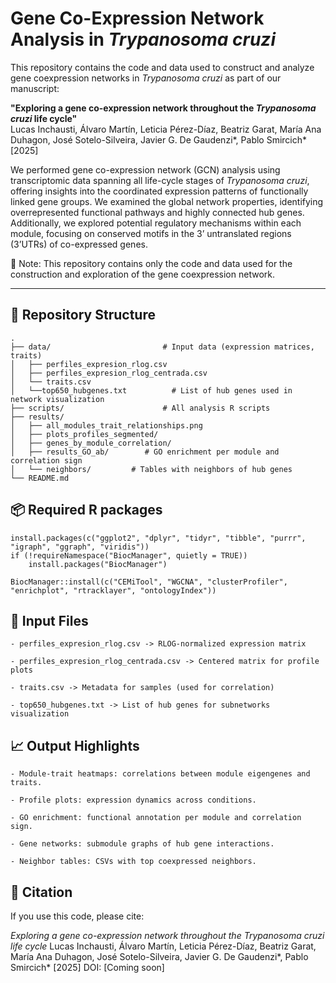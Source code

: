 # Gene Co-Expression Network Analysis in *Trypanosoma cruzi*

This repository contains the code and data used to construct and analyze gene coexpression networks in *Trypanosoma cruzi* as part of our manuscript:

**"Exploring a gene co-expression network throughout the *Trypanosoma cruzi* life cycle"**  
Lucas Inchausti, Álvaro Martín, Leticia Pérez-Díaz, Beatriz Garat, María Ana Duhagon, José Sotelo-Silveira, Javier G. De Gaudenzi*, Pablo Smircich*
[2025]

We performed gene co-expression network (GCN) analysis using transcriptomic data spanning all life-cycle stages of *Trypanosoma cruzi*, offering insights into the coordinated expression patterns of functionally linked gene groups. We examined the global network properties, identifying overrepresented functional pathways and highly connected hub genes. Additionally, we explored potential regulatory mechanisms within each module, focusing on conserved motifs in the 3’ untranslated regions (3’UTRs) of co-expressed genes.

🔹 Note: This repository contains only the code and data used for the construction and exploration of the gene coexpression network.


---

## 📁 Repository Structure

```text
.
├── data/                         # Input data (expression matrices, traits)
│   ├── perfiles_expresion_rlog.csv
│   ├── perfiles_expresion_rlog_centrada.csv
│   └── traits.csv
│   └──top650_hubgenes.txt          # List of hub genes used in network visualization
├── scripts/                      # All analysis R scripts
├── results/
│   ├── all_modules_trait_relationships.png
│   ├── plots_profiles_segmented/
│   ├── genes_by_module_correlation/
│   ├── results_GO_ab/        # GO enrichment per module and correlation sign
│   └── neighbors/         # Tables with neighbors of hub genes
└── README.md

```

## 📦 Required R packages

```text
install.packages(c("ggplot2", "dplyr", "tidyr", "tibble", "purrr", "igraph", "ggraph", "viridis"))
if (!requireNamespace("BiocManager", quietly = TRUE))
    install.packages("BiocManager")

BiocManager::install(c("CEMiTool", "WGCNA", "clusterProfiler", "enrichplot", "rtracklayer", "ontologyIndex"))
```


## 📂 Input Files
```text
- perfiles_expresion_rlog.csv -> RLOG-normalized expression matrix

- perfiles_expresion_rlog_centrada.csv -> Centered matrix for profile plots

- traits.csv -> Metadata for samples (used for correlation)

- top650_hubgenes.txt -> List of hub genes for subnetworks visualization
```

## 📈 Output Highlights
```text
- Module-trait heatmaps: correlations between module eigengenes and traits.

- Profile plots: expression dynamics across conditions.

- GO enrichment: functional annotation per module and correlation sign.

- Gene networks: submodule graphs of hub gene interactions.

- Neighbor tables: CSVs with top coexpressed neighbors.
```

## 📣 Citation

If you use this code, please cite:

*Exploring a gene co-expression network throughout the Trypanosoma cruzi life cycle* 
Lucas Inchausti, Álvaro Martín, Leticia Pérez-Díaz, Beatriz Garat, María Ana Duhagon, José Sotelo-Silveira, Javier G. De Gaudenzi*, Pablo Smircich*
[2025]
DOI: [Coming soon]
